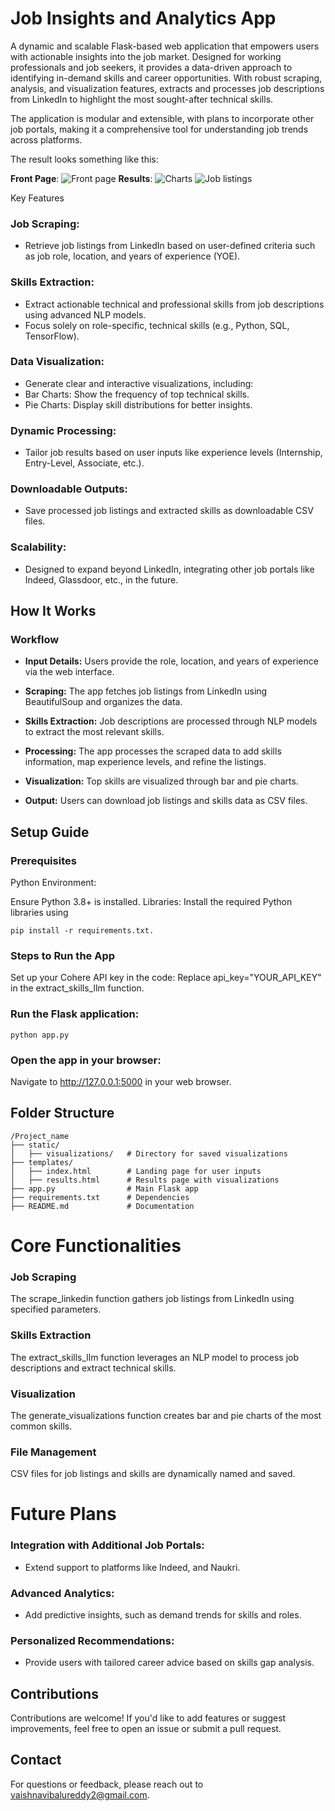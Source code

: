 # Job Insights and Analytics App

A dynamic and scalable Flask-based web application that empowers users with actionable insights into the job market. Designed for working professionals and job seekers, it provides a data-driven approach to identifying in-demand skills and career opportunities. With robust scraping, analysis, and visualization features,  extracts and processes job descriptions from LinkedIn to highlight the most sought-after technical skills.

The application is modular and extensible, with plans to incorporate other job portals, making it a comprehensive tool for understanding job trends across platforms.

The result looks something like this: 

**Front Page**:
![Front page](https://github.com/user-attachments/assets/4eeb965a-a7cc-4dc1-97ff-7ee024ee5579)
**Results**:
![Charts](https://github.com/user-attachments/assets/0278d60e-b48d-4cc4-8a20-ba44719e81f5)
![Job listings](https://github.com/user-attachments/assets/6ffdd4ca-50e3-4a9c-b820-2df6c3b42939)



Key Features
### Job Scraping:
- Retrieve job listings from LinkedIn based on user-defined criteria such as job role, location, and years of experience (YOE).
### Skills Extraction:
- Extract actionable technical and professional skills from job descriptions using advanced NLP models.
- Focus solely on role-specific, technical skills (e.g., Python, SQL, TensorFlow).
### Data Visualization:
- Generate clear and interactive visualizations, including:
- Bar Charts: Show the frequency of top technical skills.
- Pie Charts: Display skill distributions for better insights.
### Dynamic Processing:
- Tailor job results based on user inputs like experience levels (Internship, Entry-Level, Associate, etc.).
### Downloadable Outputs:
- Save processed job listings and extracted skills as downloadable CSV files.
### Scalability:
- Designed to expand beyond LinkedIn, integrating other job portals like Indeed, Glassdoor, etc., in the future.

## How It Works
### Workflow
- **Input Details:**
Users provide the role, location, and years of experience via the web interface.

- **Scraping:**
The app fetches job listings from LinkedIn using BeautifulSoup and organizes the data.

- **Skills Extraction:**
Job descriptions are processed through NLP models to extract the most relevant skills.

- **Processing:**
The app processes the scraped data to add skills information, map experience levels, and refine the listings.

- **Visualization:**
Top skills are visualized through bar and pie charts.

- **Output:**
Users can download job listings and skills data as CSV files.

## Setup Guide
### Prerequisites
Python Environment:

Ensure Python 3.8+ is installed.
Libraries: Install the required Python libraries using 
    
    pip install -r requirements.txt.

### Steps to Run the App 

Set up your Cohere API key in the code:
Replace api_key="YOUR_API_KEY" in the extract_skills_llm function.

### Run the Flask application:

    python app.py  

### Open the app in your browser: 
Navigate to http://127.0.0.1:5000 in your web browser.

## Folder Structure


    /Project_name
    ├── static/  
    │   ├── visualizations/   # Directory for saved visualizations  
    ├── templates/  
    │   ├── index.html        # Landing page for user inputs  
    │   ├── results.html      # Results page with visualizations  
    ├── app.py                # Main Flask app  
    ├── requirements.txt      # Dependencies  
    ├── README.md             # Documentation  

# Core Functionalities
### Job Scraping
The scrape_linkedin function gathers job listings from LinkedIn using specified parameters.

### Skills Extraction
The extract_skills_llm function leverages an NLP model to process job descriptions and extract technical skills.

### Visualization
The generate_visualizations function creates bar and pie charts of the most common skills.

### File Management
CSV files for job listings and skills are dynamically named and saved.

# Future Plans
### Integration with Additional Job Portals:
- Extend support to platforms like Indeed, and Naukri.
### Advanced Analytics:
- Add predictive insights, such as demand trends for skills and roles.
### Personalized Recommendations:
- Provide users with tailored career advice based on skills gap analysis.

## Contributions

Contributions are welcome! If you'd like to add features or suggest improvements, feel free to open an issue or submit a pull request.

## Contact

For questions or feedback, please reach out to vaishnavibalureddy2@gmail.com.
